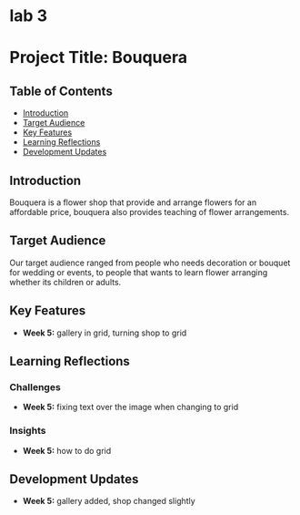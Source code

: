 # lab 3
# Project Title: Bouquera

## Table of Contents
- [Introduction](#introduction)
- [Target Audience](#target-audience)
- [Key Features](#key-features)
- [Learning Reflections](#learning-reflections)
- [Development Updates](#development-updates)

## Introduction
Bouquera is a flower shop that provide and arrange flowers for an affordable price, bouquera also provides teaching of flower arrangements.

## Target Audience
Our target audience ranged from people who needs decoration or bouquet for wedding or events, to people that wants to learn flower arranging whether its children or adults.

## Key Features
- **Week 5:** gallery in grid, turning shop to grid


## Learning Reflections
### Challenges
- **Week 5:** fixing text over the image when changing to grid

### Insights
- **Week 5:** how to do grid


## Development Updates
- **Week 5:** gallery added, shop changed slightly